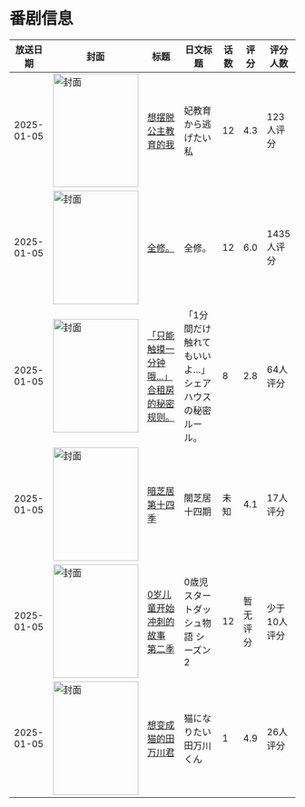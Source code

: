 # 番剧信息

|放送日期|封面|标题|日文标题|话数|评分|评分人数|
|---|---|---|---|---|---|---|
|2025-01-05|<img src="//lain.bgm.tv/pic/cover/c/67/91/463205_JjSrg.jpg" alt="封面" style="width:150px;height:200px;object-fit:cover;">|[想摆脱公主教育的我](https://bangumi.tv/subject/463205)|妃教育から逃げたい私|12|4.3|123人评分|
|2025-01-05|<img src="//lain.bgm.tv/pic/cover/c/40/cc/486039_0S1ar.jpg" alt="封面" style="width:150px;height:200px;object-fit:cover;">|[全修。](https://bangumi.tv/subject/486039)|全修。|12|6.0|1435人评分|
|2025-01-05|<img src="/img/no_icon_subject.png" alt="封面" style="width:150px;height:200px;object-fit:cover;">|[「只能触摸一分钟哦...」合租房的秘密规则。](https://bangumi.tv/subject/525733)|「1分間だけ触れてもいいよ…」シェアハウスの秘密ルール。|8|2.8|64人评分|
|2025-01-05|<img src="//lain.bgm.tv/pic/cover/c/99/e5/526223_mLhZG.jpg" alt="封面" style="width:150px;height:200px;object-fit:cover;">|[暗芝居 第十四季](https://bangumi.tv/subject/526223)|闇芝居 十四期|未知|4.1|17人评分|
|2025-01-05|<img src="//lain.bgm.tv/pic/cover/c/fb/d1/526429_1qL8O.jpg" alt="封面" style="width:150px;height:200px;object-fit:cover;">|[0岁儿童开始冲刺的故事 第二季](https://bangumi.tv/subject/526429)|0歳児スタートダッシュ物語 シーズン2|12|暂无评分|少于10人评分|
|2025-01-05|<img src="//lain.bgm.tv/pic/cover/c/a2/77/532061_J0fzh.jpg" alt="封面" style="width:150px;height:200px;object-fit:cover;">|[想变成猫的田万川君](https://bangumi.tv/subject/532061)|猫になりたい田万川くん|1|4.9|26人评分|
